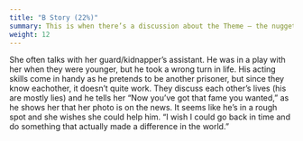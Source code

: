 ```yaml
---
title: "B Story (22%)"
summary: This is when there’s a discussion about the Theme – the nugget of truth. Usually, this discussion is between the main character and the love interest. So, the B Story is usually called the “love story”.
weight: 12
---
```

She often talks with her guard/kidnapper’s assistant. He was in a play with her when they were younger, but he took a wrong turn in life. His acting skills come in handy as he pretends to be another prisoner, but since they know eachother, it doesn’t quite work. They discuss each other’s lives (his are mostly lies) and he tells her “Now you’ve got that fame you wanted,” as he shows her that her photo is on the news. It seems like he’s in a rough spot and she wishes she could help him. “I wish I could go back in time and do something that actually made a difference in the world.”